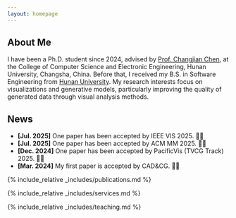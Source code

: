 ```yaml
---
layout: homepage
---
```


## About Me

I have been a Ph.D. student since 2024, advised by [Prof. Changjian Chen](https://changjianchen.github.io/), at the College of Computer Science and Electronic Engineering, Hunan University, Changsha, China. Before that, I received my B.S. in Software Engineering from [Hunan University](https://www.hnu.edu.cn). My research interests focus on visualizations and generative models, particularly improving the quality of generated data through visual analysis methods.


## News
- **[Jul. 2025]** One paper has been accepted by IEEE VIS 2025. 🎉🎉
- **[Jul. 2025]** One paper has been accepted by ACM MM 2025. 🎉🎉
- **[Dec. 2024]** One paper has been accepted by PacificVis (TVCG Track) 2025. 🎉🎉
- **[Mar. 2024]** My first paper is accepted by CAD&CG. 🎉🎉


{% include_relative _includes/publications.md %}

{% include_relative _includes/services.md %}

{% include_relative _includes/teaching.md %}
